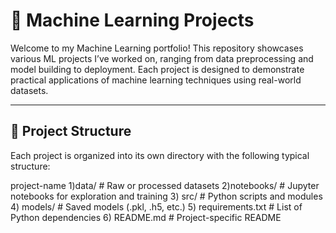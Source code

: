 # 🚀 Machine Learning Projects

Welcome to my Machine Learning portfolio! This repository showcases various ML projects I’ve worked on, ranging from data preprocessing and model building to deployment. Each project is designed to demonstrate practical applications of machine learning techniques using real-world datasets.

---

## 📂 Project Structure

Each project is organized into its own directory with the following typical structure:

project-name 
1)data/ # Raw or processed datasets
2)notebooks/ # Jupyter notebooks for exploration and training
3) src/ # Python scripts and modules
4) models/ # Saved models (.pkl, .h5, etc.)
5) requirements.txt # List of Python dependencies
6) README.md # Project-specific README

